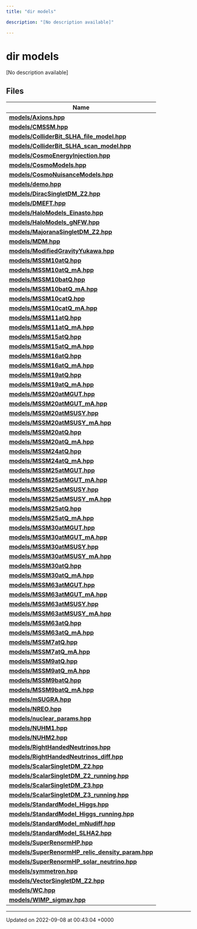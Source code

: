 ```yaml
---
title: "dir models"

description: "[No description available]"

---
```


# dir models

[No description available]

## Files

| Name           |
| -------------- |
| **[models/Axions.hpp](/documentation/code/files/axions_8hpp/#file-axions-hpp)**  |
| **[models/CMSSM.hpp](/documentation/code/files/cmssm_8hpp/#file-cmssm-hpp)**  |
| **[models/ColliderBit_SLHA_file_model.hpp](/documentation/code/files/colliderbit__slha__file__model_8hpp/#file-colliderbit-slha-file-model-hpp)**  |
| **[models/ColliderBit_SLHA_scan_model.hpp](/documentation/code/files/colliderbit__slha__scan__model_8hpp/#file-colliderbit-slha-scan-model-hpp)**  |
| **[models/CosmoEnergyInjection.hpp](/documentation/code/files/cosmoenergyinjection_8hpp/#file-cosmoenergyinjection-hpp)**  |
| **[models/CosmoModels.hpp](/documentation/code/files/cosmomodels_8hpp/#file-cosmomodels-hpp)**  |
| **[models/CosmoNuisanceModels.hpp](/documentation/code/files/cosmonuisancemodels_8hpp/#file-cosmonuisancemodels-hpp)**  |
| **[models/demo.hpp](/documentation/code/files/demo_8hpp/#file-demo-hpp)**  |
| **[models/DiracSingletDM_Z2.hpp](/documentation/code/files/diracsingletdm__z2_8hpp/#file-diracsingletdm-z2-hpp)**  |
| **[models/DMEFT.hpp](/documentation/code/files/dmeft_8hpp/#file-dmeft-hpp)**  |
| **[models/HaloModels_Einasto.hpp](/documentation/code/files/halomodels__einasto_8hpp/#file-halomodels-einasto-hpp)**  |
| **[models/HaloModels_gNFW.hpp](/documentation/code/files/halomodels__gnfw_8hpp/#file-halomodels-gnfw-hpp)**  |
| **[models/MajoranaSingletDM_Z2.hpp](/documentation/code/files/majoranasingletdm__z2_8hpp/#file-majoranasingletdm-z2-hpp)**  |
| **[models/MDM.hpp](/documentation/code/files/mdm_8hpp/#file-mdm-hpp)**  |
| **[models/ModifiedGravityYukawa.hpp](/documentation/code/files/modifiedgravityyukawa_8hpp/#file-modifiedgravityyukawa-hpp)**  |
| **[models/MSSM10atQ.hpp](/documentation/code/files/mssm10atq_8hpp/#file-mssm10atq-hpp)**  |
| **[models/MSSM10atQ_mA.hpp](/documentation/code/files/mssm10atq__ma_8hpp/#file-mssm10atq-ma-hpp)**  |
| **[models/MSSM10batQ.hpp](/documentation/code/files/mssm10batq_8hpp/#file-mssm10batq-hpp)**  |
| **[models/MSSM10batQ_mA.hpp](/documentation/code/files/mssm10batq__ma_8hpp/#file-mssm10batq-ma-hpp)**  |
| **[models/MSSM10catQ.hpp](/documentation/code/files/mssm10catq_8hpp/#file-mssm10catq-hpp)**  |
| **[models/MSSM10catQ_mA.hpp](/documentation/code/files/mssm10catq__ma_8hpp/#file-mssm10catq-ma-hpp)**  |
| **[models/MSSM11atQ.hpp](/documentation/code/files/mssm11atq_8hpp/#file-mssm11atq-hpp)**  |
| **[models/MSSM11atQ_mA.hpp](/documentation/code/files/mssm11atq__ma_8hpp/#file-mssm11atq-ma-hpp)**  |
| **[models/MSSM15atQ.hpp](/documentation/code/files/mssm15atq_8hpp/#file-mssm15atq-hpp)**  |
| **[models/MSSM15atQ_mA.hpp](/documentation/code/files/mssm15atq__ma_8hpp/#file-mssm15atq-ma-hpp)**  |
| **[models/MSSM16atQ.hpp](/documentation/code/files/mssm16atq_8hpp/#file-mssm16atq-hpp)**  |
| **[models/MSSM16atQ_mA.hpp](/documentation/code/files/mssm16atq__ma_8hpp/#file-mssm16atq-ma-hpp)**  |
| **[models/MSSM19atQ.hpp](/documentation/code/files/mssm19atq_8hpp/#file-mssm19atq-hpp)**  |
| **[models/MSSM19atQ_mA.hpp](/documentation/code/files/mssm19atq__ma_8hpp/#file-mssm19atq-ma-hpp)**  |
| **[models/MSSM20atMGUT.hpp](/documentation/code/files/mssm20atmgut_8hpp/#file-mssm20atmgut-hpp)**  |
| **[models/MSSM20atMGUT_mA.hpp](/documentation/code/files/mssm20atmgut__ma_8hpp/#file-mssm20atmgut-ma-hpp)**  |
| **[models/MSSM20atMSUSY.hpp](/documentation/code/files/mssm20atmsusy_8hpp/#file-mssm20atmsusy-hpp)**  |
| **[models/MSSM20atMSUSY_mA.hpp](/documentation/code/files/mssm20atmsusy__ma_8hpp/#file-mssm20atmsusy-ma-hpp)**  |
| **[models/MSSM20atQ.hpp](/documentation/code/files/mssm20atq_8hpp/#file-mssm20atq-hpp)**  |
| **[models/MSSM20atQ_mA.hpp](/documentation/code/files/mssm20atq__ma_8hpp/#file-mssm20atq-ma-hpp)**  |
| **[models/MSSM24atQ.hpp](/documentation/code/files/mssm24atq_8hpp/#file-mssm24atq-hpp)**  |
| **[models/MSSM24atQ_mA.hpp](/documentation/code/files/mssm24atq__ma_8hpp/#file-mssm24atq-ma-hpp)**  |
| **[models/MSSM25atMGUT.hpp](/documentation/code/files/mssm25atmgut_8hpp/#file-mssm25atmgut-hpp)**  |
| **[models/MSSM25atMGUT_mA.hpp](/documentation/code/files/mssm25atmgut__ma_8hpp/#file-mssm25atmgut-ma-hpp)**  |
| **[models/MSSM25atMSUSY.hpp](/documentation/code/files/mssm25atmsusy_8hpp/#file-mssm25atmsusy-hpp)**  |
| **[models/MSSM25atMSUSY_mA.hpp](/documentation/code/files/mssm25atmsusy__ma_8hpp/#file-mssm25atmsusy-ma-hpp)**  |
| **[models/MSSM25atQ.hpp](/documentation/code/files/mssm25atq_8hpp/#file-mssm25atq-hpp)**  |
| **[models/MSSM25atQ_mA.hpp](/documentation/code/files/mssm25atq__ma_8hpp/#file-mssm25atq-ma-hpp)**  |
| **[models/MSSM30atMGUT.hpp](/documentation/code/files/mssm30atmgut_8hpp/#file-mssm30atmgut-hpp)**  |
| **[models/MSSM30atMGUT_mA.hpp](/documentation/code/files/mssm30atmgut__ma_8hpp/#file-mssm30atmgut-ma-hpp)**  |
| **[models/MSSM30atMSUSY.hpp](/documentation/code/files/mssm30atmsusy_8hpp/#file-mssm30atmsusy-hpp)**  |
| **[models/MSSM30atMSUSY_mA.hpp](/documentation/code/files/mssm30atmsusy__ma_8hpp/#file-mssm30atmsusy-ma-hpp)**  |
| **[models/MSSM30atQ.hpp](/documentation/code/files/mssm30atq_8hpp/#file-mssm30atq-hpp)**  |
| **[models/MSSM30atQ_mA.hpp](/documentation/code/files/mssm30atq__ma_8hpp/#file-mssm30atq-ma-hpp)**  |
| **[models/MSSM63atMGUT.hpp](/documentation/code/files/mssm63atmgut_8hpp/#file-mssm63atmgut-hpp)**  |
| **[models/MSSM63atMGUT_mA.hpp](/documentation/code/files/mssm63atmgut__ma_8hpp/#file-mssm63atmgut-ma-hpp)**  |
| **[models/MSSM63atMSUSY.hpp](/documentation/code/files/mssm63atmsusy_8hpp/#file-mssm63atmsusy-hpp)**  |
| **[models/MSSM63atMSUSY_mA.hpp](/documentation/code/files/mssm63atmsusy__ma_8hpp/#file-mssm63atmsusy-ma-hpp)**  |
| **[models/MSSM63atQ.hpp](/documentation/code/files/mssm63atq_8hpp/#file-mssm63atq-hpp)**  |
| **[models/MSSM63atQ_mA.hpp](/documentation/code/files/mssm63atq__ma_8hpp/#file-mssm63atq-ma-hpp)**  |
| **[models/MSSM7atQ.hpp](/documentation/code/files/mssm7atq_8hpp/#file-mssm7atq-hpp)**  |
| **[models/MSSM7atQ_mA.hpp](/documentation/code/files/mssm7atq__ma_8hpp/#file-mssm7atq-ma-hpp)**  |
| **[models/MSSM9atQ.hpp](/documentation/code/files/mssm9atq_8hpp/#file-mssm9atq-hpp)**  |
| **[models/MSSM9atQ_mA.hpp](/documentation/code/files/mssm9atq__ma_8hpp/#file-mssm9atq-ma-hpp)**  |
| **[models/MSSM9batQ.hpp](/documentation/code/files/mssm9batq_8hpp/#file-mssm9batq-hpp)**  |
| **[models/MSSM9batQ_mA.hpp](/documentation/code/files/mssm9batq__ma_8hpp/#file-mssm9batq-ma-hpp)**  |
| **[models/mSUGRA.hpp](/documentation/code/files/msugra_8hpp/#file-msugra-hpp)**  |
| **[models/NREO.hpp](/documentation/code/files/nreo_8hpp/#file-nreo-hpp)**  |
| **[models/nuclear_params.hpp](/documentation/code/files/nuclear__params_8hpp/#file-nuclear-params-hpp)**  |
| **[models/NUHM1.hpp](/documentation/code/files/nuhm1_8hpp/#file-nuhm1-hpp)**  |
| **[models/NUHM2.hpp](/documentation/code/files/nuhm2_8hpp/#file-nuhm2-hpp)**  |
| **[models/RightHandedNeutrinos.hpp](/documentation/code/files/righthandedneutrinos_8hpp/#file-righthandedneutrinos-hpp)**  |
| **[models/RightHandedNeutrinos_diff.hpp](/documentation/code/files/righthandedneutrinos__diff_8hpp/#file-righthandedneutrinos-diff-hpp)**  |
| **[models/ScalarSingletDM_Z2.hpp](/documentation/code/files/scalarsingletdm__z2_8hpp/#file-scalarsingletdm-z2-hpp)**  |
| **[models/ScalarSingletDM_Z2_running.hpp](/documentation/code/files/scalarsingletdm__z2__running_8hpp/#file-scalarsingletdm-z2-running-hpp)**  |
| **[models/ScalarSingletDM_Z3.hpp](/documentation/code/files/scalarsingletdm__z3_8hpp/#file-scalarsingletdm-z3-hpp)**  |
| **[models/ScalarSingletDM_Z3_running.hpp](/documentation/code/files/scalarsingletdm__z3__running_8hpp/#file-scalarsingletdm-z3-running-hpp)**  |
| **[models/StandardModel_Higgs.hpp](/documentation/code/files/standardmodel__higgs_8hpp/#file-standardmodel-higgs-hpp)**  |
| **[models/StandardModel_Higgs_running.hpp](/documentation/code/files/standardmodel__higgs__running_8hpp/#file-standardmodel-higgs-running-hpp)**  |
| **[models/StandardModel_mNudiff.hpp](/documentation/code/files/standardmodel__mnudiff_8hpp/#file-standardmodel-mnudiff-hpp)**  |
| **[models/StandardModel_SLHA2.hpp](/documentation/code/files/standardmodel__slha2_8hpp/#file-standardmodel-slha2-hpp)**  |
| **[models/SuperRenormHP.hpp](/documentation/code/files/superrenormhp_8hpp/#file-superrenormhp-hpp)**  |
| **[models/SuperRenormHP_relic_density_param.hpp](/documentation/code/files/superrenormhp__relic__density__param_8hpp/#file-superrenormhp-relic-density-param-hpp)**  |
| **[models/SuperRenormHP_solar_neutrino.hpp](/documentation/code/files/superrenormhp__solar__neutrino_8hpp/#file-superrenormhp-solar-neutrino-hpp)**  |
| **[models/symmetron.hpp](/documentation/code/files/symmetron_8hpp/#file-symmetron-hpp)**  |
| **[models/VectorSingletDM_Z2.hpp](/documentation/code/files/vectorsingletdm__z2_8hpp/#file-vectorsingletdm-z2-hpp)**  |
| **[models/WC.hpp](/documentation/code/files/wc_8hpp/#file-wc-hpp)**  |
| **[models/WIMP_sigmav.hpp](/documentation/code/files/wimp__sigmav_8hpp/#file-wimp-sigmav-hpp)**  |






-------------------------------

Updated on 2022-09-08 at 00:43:04 +0000
